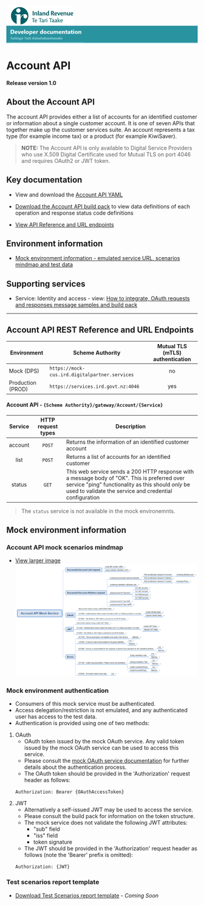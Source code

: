 ![IRD logo](../../Images/IRlogo.gif)
![Software Dev](../../Images/SoftwareDev.png)

# Account API 

#### Release version 1.0

## About the Account API 

The account API provides either a list of accounts for an identified customer or information about a single customer account. It is one of seven APIs that together make up the customer services suite. An account represents a tax type (for example income tax) or a product (for example KiwiSaver). 

>**NOTE:** The Account API is only available to Digital Service Providers who use X.509 Digital Certificate used for Mutual TLS on port 4046 and requires OAuth2 or JWT token.

## Key documentation

- View and download the [Account API YAML](Account%202020-09-30.yaml)

- [Download the Account API build pack](Build%20pack%20-%20Account%20API.pdf) to view data definitions of each operation and response status code definitions

- [View API Reference and URL endpoints](#Account-API-REST-Reference)

## Environment information

- [Mock environment information - emulated service URL, scenarios mindmap and test data](#mock-environment-information)

## Supporting services

* Service: Identity and access - view: [How to integrate, OAuth requests and responses message samples and build pack](https://github.com/InlandRevenue/Gateway_Services-Access/tree/master/Identity%20and%20Access)

---

<a name="Account-API-REST-Reference"></a>
## Account API REST Reference and URL Endpoints

| Environment | Scheme Authority | Mutual TLS (mTLS) authentication |
| --- | --- | :---: |
| Mock (DPS)| `https://mock-cus.ird.digitalpartner.services`| no |
| Production (PROD) | `https://services.ird.govt.nz:4046`| yes |

#### Account API - `{Scheme Authority}/gateway/Account/{Service}`
| Service | HTTP request types | Description | 
| :--: | :--: | -- |
| account | `POST` | Returns the information of an identified customer account | 
| list | `POST` | Returns a list of accounts for an identified customer | 
| status | `GET` | This web service sends a 200 HTTP response with a message body of "OK". This is preferred over service "ping" functionality as this should *only* be used to validate the service and credential configuration | 

> The `status` service is not available in the mock environemnts. 

<a name="mock-environment-information"></a>
## Mock environment information

### Account API mock scenarios mindmap

- [View larger image](../images/Account%20API%20Mock%20Service.png)
![Mock Scenarios](../images/Account%20API%20Mock%20Service.png)

### Mock environment authentication
* Consumers of this mock service must be authenticated.
* Access delegation/restriction is not emulated, and any authenticated user has access to the test data.
* Authentication is provided using one of two methods:
 1. OAuth
	* OAuth token issued by the mock OAuth service. Any valid token issued by the mock OAuth service can be used to access this service.
	* Please consult the [mock OAuth service documentation](https://mock-oauth.ird.digitalpartner.services/) for further details about the authentication process.
	* The OAuth token should be provided in the 'Authorization' request header as follows:
	```
	Authorization: Bearer {OAuthAccessToken}
	```
 2. JWT
	* Alternatively a self-issued JWT may be used to access the service.
	* Please consult the build pack for information on the token structure.
	* The mock service does not validate the following JWT attributes:
		* "sub" field
		* "iss" field
		* token signature
	* The JWT should be provided in the 'Authorization' request header as follows (note the 'Bearer' prefix is omitted):
	```
	Authorization: {JWT}
	```

### Test scenarios report template

- [Download Test Scenarios report template](Account%20API-%20Test%20Report%20Template.docx) - *Coming Soon*


